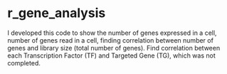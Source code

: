# r_gene_analysis
I developed this code to show the number of genes expressed in a cell, number of genes read in a cell, finding correlation between number of genes and library size (total number of genes).
Find correlation between each Transcription Factor (TF) and Targeted Gene (TG), which was not completed.
